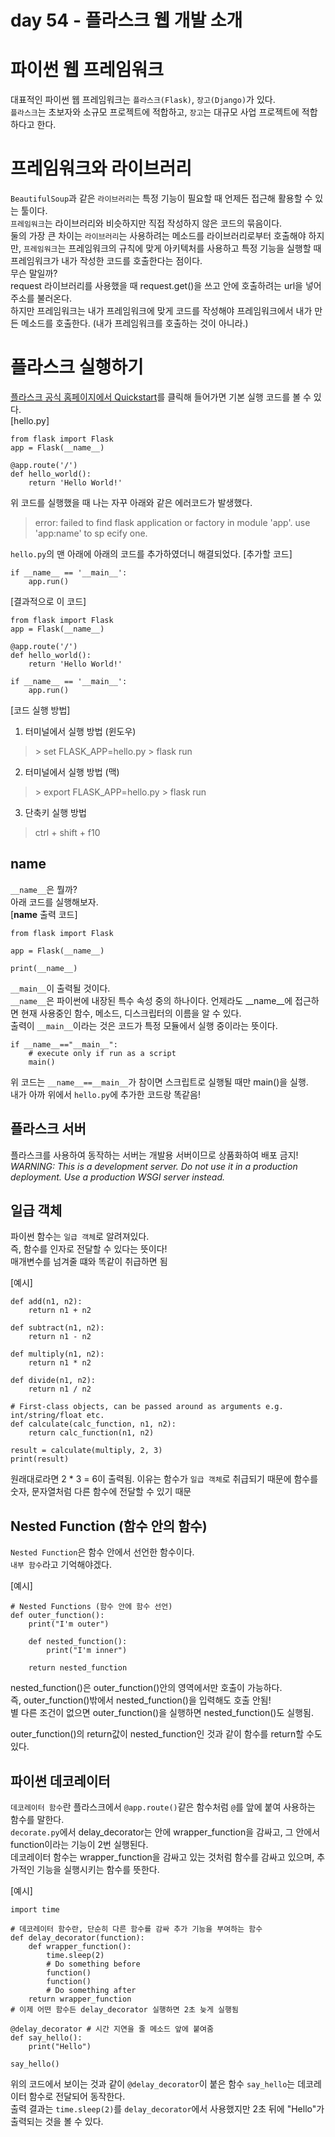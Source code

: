 # day 54 - 플라스크 웹 개발 소개

# 파이썬 웹 프레임워크
대표적인 파이썬 웹 프레임워크는 `플라스크(Flask)`, `장고(Django)`가 있다.  
`플라스크`는 초보자와 소규모 프로젝트에 적합하고, `장고`는 대규모 사업 프로젝트에 적합하다고 한다.  


# 프레임워크와 라이브러리
`BeautifulSoup`과 같은 `라이브러리`는 특정 기능이 필요할 때 언제든 접근해 활용할 수 있는 툴이다.  
`프레임워크`는 라이브러리와 비슷하지만 직접 작성하지 않은 코드의 묶음이다.  
둘의 가장 큰 차이는 `라이브러리`는 사용하려는 메소드를 라이브러리로부터 호출해야 하지만, 
`프레임워크`는 프레임워크의 규칙에 맞게 아키텍처를 사용하고 특정 기능을 실행할 때 프레임워크가 내가 작성한 코드를 호출한다는 점이다.  
무슨 말일까?  
request 라이브러리를 사용했을 때 request.get()을 쓰고 안에 호출하려는 url을 넣어 주소를 불러온다.  
하지만 프레임워크는 내가 프레임워크에 맞게 코드를 작성해야 프레임워크에서 내가 만든 메소드를 호출한다. (내가 프레임워크를 호출하는 것이 아니라.)  

# 플라스크 실행하기
[플라스크 공식 홈페이지에서 Quickstart](https://flask.palletsprojects.com/en/2.2.x/quickstart/)를 클릭해 들어가면 
기본 실행 코드를 볼 수 있다.  
[hello.py]  
```commandline
from flask import Flask
app = Flask(__name__)

@app.route('/')
def hello_world():
    return 'Hello World!'
```
위 코드를 실행했을 때 나는 자꾸 아래와 같은 에러코드가 발생했다.  
> error: failed to find flask application or factory in module 'app'. use 'app:name' to sp ecify one.  

`hello.py`의 맨 아래에 아래의 코드를 추가하였더니 해결되었다.
[추가할 코드]  
```commandline
if __name__ == '__main__':
    app.run()
```

[결과적으로 이 코드]  
```commandline
from flask import Flask
app = Flask(__name__)

@app.route('/')
def hello_world():
    return 'Hello World!'
    
if __name__ == '__main__':
    app.run()
```

[코드 실행 방법]  
1. 터미널에서 실행 방법 (윈도우)
> \> set FLASK_APP=hello.py
> \> flask run

2. 터미널에서 실행 방법 (맥)
> \> export FLASK_APP=hello.py
> \> flask run

3. 단축키 실행 방법
> ctrl + shift + f10

## __name__
`__name__`은 뭘까?  
아래 코드를 실행해보자.  
[__name__ 출력 코드]
```commandline
from flask import Flask

app = Flask(__name__)

print(__name__)
```
`__main__`이 출력될 것이다.  
`__name__`은 파이썬에 내장된 특수 속성 중의 하나이다. 언제라도 __name__에 접근하면 
현재 사용중인 함수, 메소드, 디스크립터의 이름을 알 수 있다.  
출력이 `__main__`이라는 것은 코드가 특정 모듈에서 실행 중이라는 뜻이다.  

```commandline
if __name__=="__main__":
    # execute only if run as a script
    main()
```
위 코드는 `__name__==__main__`가 참이면 스크립트로 실행될 때만 main()을 실행.  
내가 아까 위에서 `hello.py`에 추가한 코드랑 똑같음!  

## 플라스크 서버
플라스크를 사용하여 동작하는 서버는 개발용 서버이므로 상품화하여 배포 금지!  
*WARNING: This is a development server. Do not use it in a production deployment. Use a production WSGI server instead.*  

## 일급 객체
파이썬 함수는 `일급 객체`로 알려져있다.  
즉, 함수를 인자로 전달할 수 있다는 뜻이다!  
매개변수를 넘겨줄 떄와 똑같이 취급하면 됨  

[예시]  
```commandline
def add(n1, n2):
    return n1 + n2

def subtract(n1, n2):
    return n1 - n2

def multiply(n1, n2):
    return n1 * n2

def divide(n1, n2):
    return n1 / n2

# First-class objects, can be passed around as arguments e.g. int/string/float etc.
def calculate(calc_function, n1, n2):
    return calc_function(n1, n2)

result = calculate(multiply, 2, 3)
print(result)
```
원래대로라면 2 * 3 = 6이 출력됨.
이유는 함수가 `일급 객체`로 취급되기 때문에 함수를 숫자, 문자열처럼 다른 함수에 전달할 수 있기 때문

## Nested Function (함수 안의 함수)
`Nested Function`은 함수 안에서 선언한 함수이다.  
`내부 함수`라고 기억해야겠다.  

[예시]  
```commandline
# Nested Functions (함수 안에 함수 선언)
def outer_function():
    print("I'm outer")
    
    def nested_function():
        print("I'm inner")
    
    return nested_function
```
nested_function()은 outer_function()안의 영역에서만 호출이 가능하다.  
즉, outer_function()밖에서 nested_function()을 입력해도 호출 안됨!  
별 다른 조건이 없으면 outer_function()을 실행하면 nested_function()도 실행됨.  

outer_function()의 return값이 nested_function인 것과 같이 함수를 return할 수도 있다.  


## 파이썬 데코레이터
`데코레이터 함수`란 플라스크에서 `@app.route()`같은 함수처럼 `@`를 앞에 붙여 사용하는 함수를 말한다.  
`decorate.py`에서 delay_decorator는 안에 wrapper_function을 감싸고, 그 안에서 function이라는 기능이 2번 실행된다.  
데코레이터 함수는 wrapper_function을 감싸고 있는 것처럼 함수를 감싸고 있으며, 추가적인 기능을 실행시키는 함수를 뜻한다.  

[예시]  
```commandline
import time

# 데코레이터 함수란, 단순히 다른 함수를 감싸 추가 기능을 부여하는 함수
def delay_decorator(function):
    def wrapper_function():
        time.sleep(2)
        # Do something before
        function()
        function()
        # Do something after
    return wrapper_function
# 이제 어떤 함수든 delay_decorator 실행하면 2초 늦게 실행됨

@delay_decorator # 시간 지연을 줄 메소드 앞에 붙여줌
def say_hello():
    print("Hello")

say_hello()
```  
위의 코드에서 보이는 것과 같이 `@delay_decorator`이 붙은 함수 `say_hello`는 데코레이터 함수로 전달되어 동작한다.  
출력 결과는 `time.sleep(2)`를 `delay_decorator`에서 사용했지만 2초 뒤에 "Hello"가 출력되는 것을 볼 수 있다.  